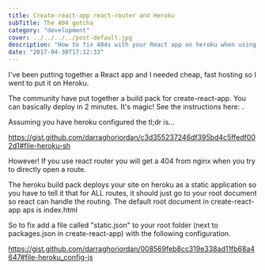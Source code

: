 ```yaml
---
title: Create-react-app react-router and Heroku 
subTitle: The 404 gotcha
category: "development"
cover: ../../../../post-default.jpg
description: "How to fix 404s with your React app on heroku when using react-router and create-react-app"
date: "2017-04-30T17:12:33"
---
```


I've been putting together a React app and I needed cheap, fast hosting so I went to put it on Heroku.

The community have put together a build pack for create-react-app. You can basically deploy in 2 minutes. It's magic! See the instructions here: .

Assuming you have heroku configured the tl;dr is…

https://gist.github.com/darraghoriordan/c3d355237246df395bd4c5ffedf002d1#file-heroku-sh

However! If you use react router you will get a 404 from nginx when you try to directly open a route.

The heroku build pack deploys your site on heroku as a static application so you have to tell it that for ALL routes, it should just go to your root document so react can handle the routing. The default root document in create-react-app aps is index.html

So to fix add a file called "static.json" to your root folder (next to packages.json in create-react-app) with the following configuration.

https://gist.github.com/darraghoriordan/008569feb8cc319e338ad11fb68a4647#file-heroku_config-js